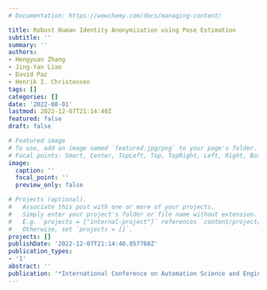 ```yaml
---
# Documentation: https://wowchemy.com/docs/managing-content/

title: Robust Human Identity Anonymization using Pose Estimation
subtitle: ''
summary: ''
authors:
- Hengyuan Zhang
- Jing-Yan Liao
- David Paz
- Henrik I. Christensen
tags: []
categories: []
date: '2022-08-01'
lastmod: 2022-12-07T21:14:40Z
featured: false
draft: false

# Featured image
# To use, add an image named `featured.jpg/png` to your page's folder.
# Focal points: Smart, Center, TopLeft, Top, TopRight, Left, Right, BottomLeft, Bottom, BottomRight.
image:
  caption: ''
  focal_point: ''
  preview_only: false

# Projects (optional).
#   Associate this post with one or more of your projects.
#   Simply enter your project's folder or file name without extension.
#   E.g. `projects = ["internal-project"]` references `content/project/deep-learning/index.md`.
#   Otherwise, set `projects = []`.
projects: []
publishDate: '2022-12-07T21:14:40.857768Z'
publication_types:
- '1'
abstract: ''
publication: '*International Conference on Automation Science and Engineering (CASE)*'
---
```

